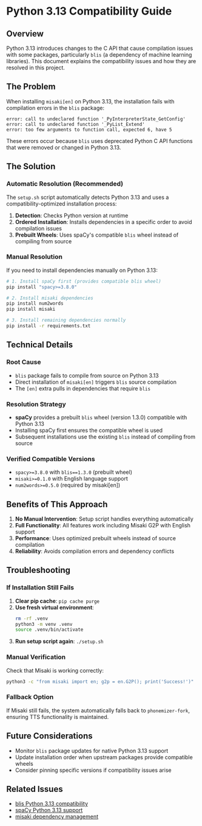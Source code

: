 # Python 3.13 Compatibility Guide

## Overview

Python 3.13 introduces changes to the C API that cause compilation issues with some packages, particularly `blis` (a dependency of machine learning libraries). This document explains the compatibility issues and how they are resolved in this project.

## The Problem

When installing `misaki[en]` on Python 3.13, the installation fails with compilation errors in the `blis` package:

```
error: call to undeclared function '_PyInterpreterState_GetConfig'
error: call to undeclared function '_PyList_Extend'
error: too few arguments to function call, expected 6, have 5
```

These errors occur because `blis` uses deprecated Python C API functions that were removed or changed in Python 3.13.

## The Solution

### Automatic Resolution (Recommended)

The `setup.sh` script automatically detects Python 3.13 and uses a compatibility-optimized installation process:

1. **Detection**: Checks Python version at runtime
2. **Ordered Installation**: Installs dependencies in a specific order to avoid compilation issues
3. **Prebuilt Wheels**: Uses spaCy's compatible `blis` wheel instead of compiling from source

### Manual Resolution

If you need to install dependencies manually on Python 3.13:

```bash
# 1. Install spaCy first (provides compatible blis wheel)
pip install "spacy>=3.8.0"

# 2. Install misaki dependencies
pip install num2words
pip install misaki

# 3. Install remaining dependencies normally
pip install -r requirements.txt
```

## Technical Details

### Root Cause

- `blis` package fails to compile from source on Python 3.13
- Direct installation of `misaki[en]` triggers `blis` source compilation
- The `[en]` extra pulls in dependencies that require `blis`

### Resolution Strategy

- **spaCy** provides a prebuilt `blis` wheel (version 1.3.0) compatible with Python 3.13
- Installing spaCy first ensures the compatible wheel is used
- Subsequent installations use the existing `blis` instead of compiling from source

### Verified Compatible Versions

- `spacy>=3.8.0` with `blis==1.3.0` (prebuilt wheel)
- `misaki>=0.1.0` with English language support
- `num2words>=0.5.0` (required by misaki[en])

## Benefits of This Approach

1. **No Manual Intervention**: Setup script handles everything automatically
2. **Full Functionality**: All features work including Misaki G2P with English support
3. **Performance**: Uses optimized prebuilt wheels instead of source compilation
4. **Reliability**: Avoids compilation errors and dependency conflicts

## Troubleshooting

### If Installation Still Fails

1. **Clear pip cache**: `pip cache purge`
2. **Use fresh virtual environment**: 
   ```bash
   rm -rf .venv
   python3 -m venv .venv
   source .venv/bin/activate
   ```
3. **Run setup script again**: `./setup.sh`

### Manual Verification

Check that Misaki is working correctly:

```bash
python3 -c "from misaki import en; g2p = en.G2P(); print('Success!')"
```

### Fallback Option

If Misaki still fails, the system automatically falls back to `phonemizer-fork`, ensuring TTS functionality is maintained.

## Future Considerations

- Monitor `blis` package updates for native Python 3.13 support
- Update installation order when upstream packages provide compatible wheels
- Consider pinning specific versions if compatibility issues arise

## Related Issues

- [blis Python 3.13 compatibility](https://github.com/explosion/cython-blis/issues)
- [spaCy Python 3.13 support](https://github.com/explosion/spaCy/issues)
- [misaki dependency management](https://github.com/mistralai/misaki/issues) 